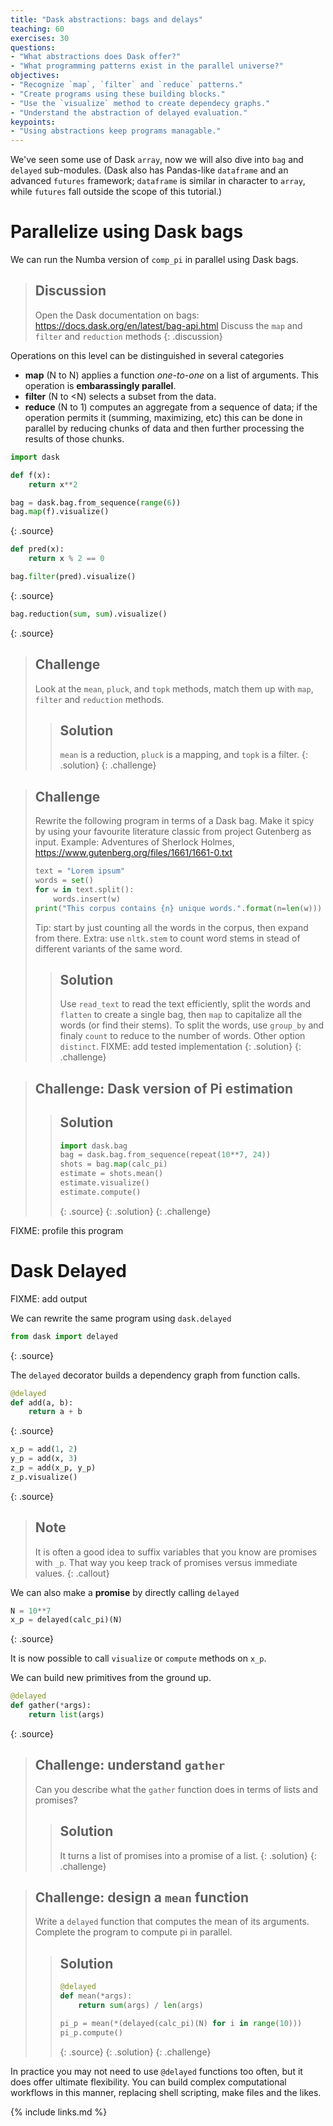 ```yaml
---
title: "Dask abstractions: bags and delays"
teaching: 60
exercises: 30
questions:
- "What abstractions does Dask offer?"
- "What programming patterns exist in the parallel universe?"
objectives:
- "Recognize `map`, `filter` and `reduce` patterns."
- "Create programs using these building blocks."
- "Use the `visualize` method to create dependecy graphs."
- "Understand the abstraction of delayed evaluation."
keypoints:
- "Using abstractions keep programs managable."
---
```


We've seen some use of Dask `array`, now we will also dive into `bag` and `delayed` sub-modules.
(Dask also has Pandas-like `dataframe` and an advanced `futures` framework; `dataframe` is similar
in character to `array`, while `futures` fall outside the scope of this tutorial.)

# Parallelize using Dask bags
We can run the Numba version of `comp_pi` in parallel using Dask bags.

> ## Discussion
> Open the Dask documentation on bags: https://docs.dask.org/en/latest/bag-api.html
> Discuss the `map` and `filter` and `reduction` methods
{: .discussion}

Operations on this level can be distinguished in several categories

- **map** (N to N) applies a function *one-to-one* on a list of arguments. This operation is **embarassingly
  parallel**.
- **filter** (N to <N) selects a subset from the data.
- **reduce** (N to 1) computes an aggregate from a sequence of data; if the operation permits it
  (summing, maximizing, etc) this can be done in parallel by reducing chunks of data and then
  further processing the results of those chunks.

~~~python
import dask

def f(x):
    return x**2

bag = dask.bag.from_sequence(range(6))
bag.map(f).visualize()
~~~
{: .source}

~~~python
def pred(x):
    return x % 2 == 0

bag.filter(pred).visualize()
~~~
{: .source}

~~~python
bag.reduction(sum, sum).visualize()
~~~
{: .source}

> ## Challenge
> Look at the `mean`, `pluck`, and `topk` methods, match them up with `map`, `filter` and
> `reduction` methods.
> > ## Solution
> > `mean` is a reduction, `pluck` is a mapping, and `topk` is a filter.
> {: .solution}
{: .challenge}

> ## Challenge
> Rewrite the following program in terms of a Dask bag. Make it
> spicy by using your favourite literature classic from project Gutenberg as input.
> Example: Adventures of Sherlock Holmes, https://www.gutenberg.org/files/1661/1661-0.txt
>
> ~~~python
> text = "Lorem ipsum"
> words = set()
> for w in text.split():
>     words.insert(w)
> print("This corpus contains {n} unique words.".format(n=len(w)))
> ~~~
>
> Tip: start by just counting all the words in the corpus, then expand from there.
> Extra: use `nltk.stem` to count word stems in stead of different variants of the same word.
>
> > ## Solution
> > Use `read_text` to read the text efficiently, split the words and `flatten` to create a
> > single bag, then `map` to capitalize all the words (or find their stems).
> > To split the words, use `group_by` and finaly `count` to reduce to the number of
> > words. Other option `distinct`.
> > FIXME: add tested implementation
> {: .solution}
{: .challenge}

> ## Challenge: Dask version of Pi estimation
> > ## Solution
> > ~~~python
> > import dask.bag
> > bag = dask.bag.from_sequence(repeat(10**7, 24))
> > shots = bag.map(calc_pi)
> > estimate = shots.mean()
> > estimate.visualize()
> > estimate.compute()
> > ~~~
> > {: .source}
> {: .solution}
{: .challenge}

FIXME: profile this program

# Dask Delayed
FIXME: add output

We can rewrite the same program using `dask.delayed`

~~~python
from dask import delayed
~~~
{: .source}

The `delayed` decorator builds a dependency graph from function calls.

~~~python
@delayed
def add(a, b):
    return a + b
~~~
{: .source}

~~~python
x_p = add(1, 2)
y_p = add(x, 3)
z_p = add(x_p, y_p)
z_p.visualize()
~~~
{: .source}

> ## Note
> It is often a good idea to suffix variables that you know are promises with `_p`. That way you
> keep track of promises versus immediate values.
{: .callout}

We can also make a **promise** by directly calling `delayed`

~~~python
N = 10**7
x_p = delayed(calc_pi)(N)
~~~
{: .source}

It is now possible to call `visualize` or `compute` methods on `x_p`.

We can build new primitives from the ground up.

~~~python
@delayed
def gather(*args):
    return list(args)
~~~
{: .source}

> ## Challenge: understand `gather`
> Can you describe what the `gather` function does in terms of lists and promises?
> > ## Solution
> > It turns a list of promises into a promise of a list.
> {: .solution}
{: .challenge}

> ## Challenge: design a `mean` function
> Write a `delayed` function that computes the mean of its arguments. Complete the program to
> compute pi in parallel.
>
> > ## Solution
> > ~~~python
> > @delayed
> > def mean(*args):
> >     return sum(args) / len(args)
> >
> > pi_p = mean(*(delayed(calc_pi)(N) for i in range(10)))
> > pi_p.compute()
> > ~~~
> > {: .source}
> {: .solution}
{: .challenge}

In practice you may not need to use `@delayed` functions too often, but it does offer ultimate
flexibility. You can build complex computational workflows in this manner, replacing shell
scripting, make files and the likes.

{% include links.md %}


